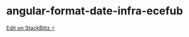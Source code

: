 # angular-format-date-infra-ecefub

[Edit on StackBlitz ⚡️](https://stackblitz.com/edit/angular-format-date-infra-ecefub)